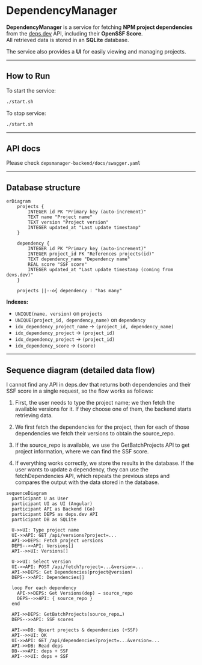 # DependencyManager

**DependencyManager** is a service for fetching **NPM project dependencies** from the [deps.dev](https://deps.dev) API, including their **OpenSSF Score**.  
All retrieved data is stored in an **SQLite** database.

The service also provides a **UI** for easily viewing and managing projects.  

---

## How to Run

To start the service:
```bash
./start.sh
```
To stop service:
```bash
./start.sh
```
---
## API docs


Please check 
``depsmanager-backend/docs/swagger.yaml``

---
## Database structure

```mermaid
erDiagram
    projects {
        INTEGER id PK "Primary key (auto-increment)"
        TEXT name "Project name"
        TEXT version "Project version"
        INTEGER updated_at "Last update timestamp"
    }

    dependency {
        INTEGER id PK "Primary key (auto-increment)"
        INTEGER project_id FK "References projects(id)"
        TEXT dependency_name "Dependency name"
        REAL score "SSF score"
        INTEGER updated_at "Last update timestamp (coming from devs.dev)"
    }

    projects ||--o{ dependency : "has many"
```

**Indexes:**  
- `UNIQUE(name, version)` on `projects`  
- `UNIQUE(project_id, dependency_name)` on `dependency`  
- `idx_dependency_project_name` → `(project_id, dependency_name)`  
- `idx_dependency_project` → `(project_id)`  
- `idx_dependency_project` → `(project_id)`
- `idx_dependency_score` → `(score)`
---

## Sequence diagram (detailed data flow)
I cannot find any API in deps.dev that returns both dependencies and their SSF score in a single request, so the flow works as follows:

1. First, the user needs to type the project name; we then fetch the available versions for it. If they choose one of them, the backend starts retrieving data.

2. We first fetch the dependencies for the project, then for each of those dependencies we fetch their versions to obtain the source_repo.

3. If the source_repo is available, we use the GetBatchProjects API to get project information, where we can find the SSF score.

4. If everything works correctly, we store the results in the database. If the user wants to update a dependency, they can use the fetchDependencies API, which repeats the previous steps and compares the output with the data stored in the database.
```mermaid
sequenceDiagram
  participant U as User
  participant UI as UI (Angular)
  participant API as Backend (Go)
  participant DEPS as deps.dev API
  participant DB as SQLite

  U->>UI: Type project name
  UI->>API: GET /api/versions?project=...
  API->>DEPS: Fetch project versions
  DEPS-->>API: Versions[]
  API-->>UI: Versions[]

  U->>UI: Select version
  UI->>API: POST /api/fetch?project=...&version=...
  API->>DEPS: Get Dependencies(project@version)
  DEPS-->>API: Dependencies[]

  loop For each dependency
    API->>DEPS: Get Versions(dep) → source_repo
    DEPS-->>API: { source_repo }
  end

  API->>DEPS: GetBatchProjects(source_repo…)
  DEPS-->>API: SSF scores

  API->>DB: Upsert projects & dependencies (+SSF)
  API-->>UI: OK
  UI->>API: GET /api/dependencies?project=...&version=...
  API->>DB: Read deps
  DB-->>API: deps + SSF
  API-->>UI: deps + SSF
```

